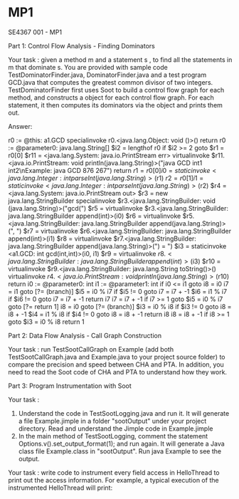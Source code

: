 # MP1
SE4367 001 - MP1

Part 1: Control Flow Analysis - Finding Dominators

Your task : given a method  m  and a statement  s , to find all the statements in  m  that dominate  s. You are provided with sample code  TestDominatorFinder.java, DominatorFinder.java  and a test program  GCD.java  that computes the greatest common divisor of two integers.  TestDominatorFinder  first uses Soot to build a control flow graph for each method, and constructs a object for each control flow graph. For each statement, it then computes its dominators via the object and prints them out.

Answer: 

r0 := @this: a1.GCD
specialinvoke r0.<java.lang.Object: void <init>()>()
return
r0 := @parameter0: java.lang.String[]
$i2 = lengthof r0
if $i2 >= 2 goto $r1 = r0[0]
$r11 = <java.lang.System: java.io.PrintStream err>
virtualinvoke $r11.<java.io.PrintStream: void println(java.lang.String)>("java GCD int1 int2\nExample: java GCD 876 267")
return
$r1 = r0[0]
i0 = staticinvoke <java.lang.Integer: int parseInt(java.lang.String)>($r1)
$r2 = r0[1]
i1 = staticinvoke <java.lang.Integer: int parseInt(java.lang.String)>($r2)
$r4 = <java.lang.System: java.io.PrintStream out>
$r3 = new java.lang.StringBuilder
specialinvoke $r3.<java.lang.StringBuilder: void <init>(java.lang.String)>("gcd(")
$r5 = virtualinvoke $r3.<java.lang.StringBuilder: java.lang.StringBuilder append(int)>(i0)
$r6 = virtualinvoke $r5.<java.lang.StringBuilder: java.lang.StringBuilder append(java.lang.String)>(", ")
$r7 = virtualinvoke $r6.<java.lang.StringBuilder: java.lang.StringBuilder append(int)>(i1)
$r8 = virtualinvoke $r7.<java.lang.StringBuilder: java.lang.StringBuilder append(java.lang.String)>(") = ")
$i3 = staticinvoke <a1.GCD: int gcd(int,int)>(i0, i1)
$r9 = virtualinvoke $r8.<java.lang.StringBuilder: java.lang.StringBuilder append(int)>($i3)
$r10 = virtualinvoke $r9.<java.lang.StringBuilder: java.lang.String toString()>()
virtualinvoke $r4.<java.io.PrintStream: void println(java.lang.String)>($r10)
return
i0 := @parameter0: int
i1 := @parameter1: int
if i0 <= i1 goto i8 = i0
i7 = i1
goto [?= (branch)]
$i5 = i0 % i7
if $i5 != 0 goto i7 = i7 + -1
$i6 = i1 % i7
if $i6 != 0 goto i7 = i7 + -1
return i7
i7 = i7 + -1
if i7 >= 1 goto $i5 = i0 % i7
goto [?= return 1]
i8 = i0
goto [?= (branch)]
$i3 = i0 % i8
if $i3 != 0 goto i8 = i8 + -1
$i4 = i1 % i8
if $i4 != 0 goto i8 = i8 + -1
return i8
i8 = i8 + -1
if i8 >= 1 goto $i3 = i0 % i8
return 1


Part 2: Data Flow Analysis - Call Graph Construction

Your task : run  TestSootCallGraph  on  Example  (add both  TestSootCallGraph.java  and  Example.java  to your project source folder) to compare the precision and speed between CHA and PTA. In addition, you need to read the Soot code of CHA and PTA to understand how they work.


Part 3: Program Instrumentation with Soot


Your task :

1)  Understand the code in  TestSootLogging.java  and run it. It will generate a file Example.jimple in a folder "sootOutput" under your project directory. Read and understand the Jimple code in Example.jimple
2)  In the main method of TestSootLogging, comment the statement Options.v().set_output_format(1); and run again. It will generate a Java class file Example.class in "sootOutput". Run java Example to see the output. 

Your task : write code to instrument every field access in  HelloThread  to print out the access information. For example, a typical execution of the instrumented  HelloThread  will print:
